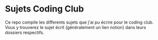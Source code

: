 # Sujets Coding Club

Ce repo compile les differents sujets que j'ai pu écrire pour le coding club.
Vous y trouverez le sujet écrit (généralement un lien notion) dans leurs dossiers respectifs.